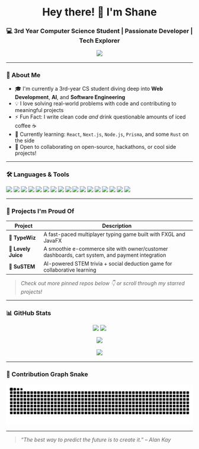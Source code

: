 <h1 align="center">Hey there! 👋 I'm Shane</h1>
<h3 align="center">💻 3rd Year Computer Science Student | Passionate Developer | Tech Explorer</h3>

<p align="center">
  <img src="https://readme-typing-svg.herokuapp.com/?font=Fira+Code&weight=500&pause=1000&color=9F79EE&center=true&vCenter=true&width=435&lines=Code.+Create.+Repeat.;Learning+Never+Stops.;Let's+Build+Something+Awesome!" />
</p>

---

### 🧠 About Me
- 🎓 I'm currently a 3rd-year CS student diving deep into **Web Development**, **AI**, and **Software Engineering**
- 💡 I love solving real-world problems with code and contributing to meaningful projects
- ⚡ Fun Fact: I write clean code *and* drink questionable amounts of iced coffee ☕
- 🌱 Currently learning: `React`, `Next.js`, `Node.js`, `Prisma`, and some `Rust` on the side
- 🤝 Open to collaborating on open-source, hackathons, or cool side projects!

---

### 🛠️ Languages & Tools
<p align="left">
  <!-- Programming Languages -->
  <img src="https://img.shields.io/badge/Python-8467D7?style=for-the-badge&logo=python&logoColor=white"/>
  <img src="https://img.shields.io/badge/JavaScript-9F79EE?style=for-the-badge&logo=javascript&logoColor=white"/>
  <img src="https://img.shields.io/badge/TypeScript-8A2BE2?style=for-the-badge&logo=typescript&logoColor=white"/>
  <img src="https://img.shields.io/badge/C-6A5ACD?style=for-the-badge&logo=c&logoColor=white"/>
  <img src="https://img.shields.io/badge/C++-6A5ACD?style=for-the-badge&logo=c%2B%2B&logoColor=white"/>
  <img src="https://img.shields.io/badge/Java-7B68EE?style=for-the-badge&logo=openjdk&logoColor=white"/>
  <img src="https://img.shields.io/badge/Kotlin-8A2BE2?style=for-the-badge&logo=kotlin&logoColor=white"/>
  <img src="https://img.shields.io/badge/PHP-9370DB?style=for-the-badge&logo=php&logoColor=white"/>

  <!-- Web & Frameworks -->
  <img src="https://img.shields.io/badge/React-BA55D3?style=for-the-badge&logo=react&logoColor=white"/>
  <img src="https://img.shields.io/badge/Next.js-483D8B?style=for-the-badge&logo=next.js&logoColor=white"/>
  <img src="https://img.shields.io/badge/Node.js-6A5ACD?style=for-the-badge&logo=nodedotjs&logoColor=white"/>

  <!-- Databases / Backend -->
  <img src="https://img.shields.io/badge/MySQL-7B68EE?style=for-the-badge&logo=mysql&logoColor=white"/>

  <!-- Tools -->
  <img src="https://img.shields.io/badge/Git-800080?style=for-the-badge&logo=git&logoColor=white"/>
  <img src="https://img.shields.io/badge/VS%20Code-9F79EE?style=for-the-badge&logo=visual-studio-code&logoColor=white"/>

  <!-- Design / Productivity -->
  <img src="https://img.shields.io/badge/Figma-DDA0DD?style=for-the-badge&logo=figma&logoColor=white"/>
  <img src="https://img.shields.io/badge/Canva-BA55D3?style=for-the-badge&logo=canva&logoColor=white"/>
  <img src="https://img.shields.io/badge/Notion-6A5ACD?style=for-the-badge&logo=notion&logoColor=white"/>
</p>

---

### 📌 Projects I'm Proud Of
| Project | Description |
|--------|-------------|
| 🔐 **TypeWiz** | A fast-paced multiplayer typing game built with FXGL and JavaFX |
| 🧃 **Lovely Juice** | A smoothie e-commerce site with owner/customer dashboards, cart system, and payment integration |
| 🤖 **SuSTEM** | AI-powered STEM trivia + social deduction game for collaborative learning |

> *Check out more pinned repos below 👇 or scroll through my starred projects!*

---

### 📊 GitHub Stats
<p align="center">
  <img src="https://github-readme-stats.vercel.app/api?username=xienshane&show_icons=true&theme=tokyonight&hide_border=false" height="165"/>
  <img src="https://github-readme-stats.vercel.app/api/top-langs/?username=xienshane&layout=compact&theme=tokyonight" height="165"/>
</p>

<p align="center">
  <img src="https://streak-stats.demolab.com?user=xienshane&theme=tokyonight&hide_border=false" />
</p>

<p align="center">
  <img src="https://github-profile-trophy.vercel.app/?username=xienshane&theme=onestar&column=4&margin-w=10&margin-h=10"/>
</p>

---

### 🐍 Contribution Graph Snake
<p align="center">
  <img src="https://github.com/xienshane/xienshane/blob/output/github-contribution-grid-snake.svg" />
</p>

---

> *“The best way to predict the future is to create it.” – Alan Kay*
